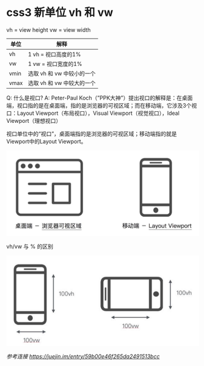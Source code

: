 # css3 新单位   vh  和    vw

vh = view height
vw = view width

| 单位 | 解释 |
| ---- | ---- |
| vh  | 1 vh = 视口高度的1% |
| vw  | 1 vw = 视口宽度的1% |
| vmin | 选取 vh 和 vw 中较小的一个 |
| vmax | 选取 vh 和 vw 中较大的一个 |

Q: 什么是视口?
A: Peter-Paul Koch（”PPK大神”）提出视口的解释是：在桌面端，视口指的是在桌面端，指的是浏览器的可视区域；而在移动端，它涉及3个视口：Layout Viewport（布局视口），Visual Viewport（视觉视口），Ideal Viewport（理想视口）

视口单位中的“视口”，桌面端指的是浏览器的可视区域；移动端指的就是Viewport中的Layout Viewport。

![alt 视口](https://raw.githubusercontent.com/Tongshisan/Blog/master/img/css-%E8%A7%86%E5%8F%A3.jpeg)

vh/vw 与 % 的区别

![alt vh/vw与 % 的区别](https://raw.githubusercontent.com/Tongshisan/Blog/master/img/css-vh%E5%92%8Cvw%E5%8C%BA%E5%88%AB.jpeg)

*参考连接 https://juejin.im/entry/59b00e46f265da2491513bcc*